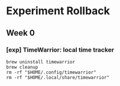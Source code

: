 # Experiment Rollback

## Week 0

### [exp] TimeWarrior: local time tracker

```shell
brew uninstall timewarrior
brew cleanup
rm -rf "$HOME/.config/timewarrior"
rm -rf "$HOME/.local/share/timewarrior"
```

